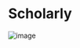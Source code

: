 # Scholarly
![image](https://user-images.githubusercontent.com/101975840/233423682-82945e67-236e-44fc-8f13-9f4900d0d4c7.png)
